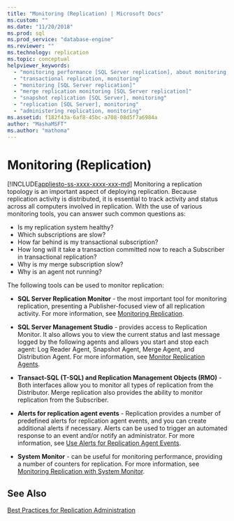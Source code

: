 ```yaml
---
title: "Monitoring (Replication) | Microsoft Docs"
ms.custom: ""
ms.date: "11/20/2018"
ms.prod: sql
ms.prod_service: "database-engine"
ms.reviewer: ""
ms.technology: replication
ms.topic: conceptual
helpviewer_keywords: 
  - "monitoring performance [SQL Server replication], about monitoring replication"
  - "transactional replication, monitoring"
  - "monitoring [SQL Server replication]"
  - "merge replication monitoring [SQL Server replication]"
  - "snapshot replication [SQL Server], monitoring"
  - "replication [SQL Server], monitoring"
  - "administering replication, monitoring"
ms.assetid: f182f43a-6af8-45bc-a708-08d5f7a6984a
author: "MashaMSFT"
ms.author: "mathoma"
---
```

# Monitoring (Replication)
[!INCLUDE[appliesto-ss-xxxx-xxxx-xxx-md](../../../includes/appliesto-ss-xxxx-xxxx-xxx-md.md)]
  Monitoring a replication topology is an important aspect of deploying replication. Because replication activity is distributed, it is essential to track activity and status across all computers involved in replication. With the use of various monitoring tools, you can answer such common questions as: 

-   Is my replication system healthy?
-   Which subscriptions are slow?
-   How far behind is my transactional subscription?
-   How long will it take a transaction committed now to reach a Subscriber in transactional replication?
-   Why is my merge subscription slow?
-   Why is an agent not running?  
  

The following tools can be used to monitor replication:  
  
-   **SQL Server Replication Monitor** -  the most important tool for monitoring replication, presenting a Publisher-focused view of all replication activity. For more information, see [Monitoring Replication](../../../relational-databases/replication/monitor/monitor-performance-with-replication-monitor.md). 
-   **SQL Server Management Studio** - provides access to Replication Monitor. It also allows you to view the current status and last message logged by the following agents and allows you start and stop each agent: Log Reader Agent, Snapshot Agent, Merge Agent, and Distribution Agent. For more information, see [Monitor Replication Agents](../../../relational-databases/replication/monitor/monitor-replication-agents.md).  
  
-   **Transact-SQL (T-SQL) and Replication Management Objects (RMO)** - Both interfaces allow you to monitor all types of replication from the Distributor. Merge replication also provides the ability to monitor replication from the Subscriber.  
  
-   **Alerts for replication agent events** - Replication provides a number of predefined alerts for replication agent events, and you can create additional alerts if necessary. Alerts can be used to trigger an automated response to an event and/or notify an administrator. For more information, see [Use Alerts for Replication Agent Events](../../../relational-databases/replication/agents/use-alerts-for-replication-agent-events.md).  
  
-   **System Monitor** - can be useful for monitoring performance, providing a number of counters for replication. For more information, see [Monitoring Replication with System Monitor](../../../relational-databases/replication/monitor/monitoring-replication-with-system-monitor.md).  
  

## See Also  
 [Best Practices for Replication Administration](../../../relational-databases/replication/administration/best-practices-for-replication-administration.md)   

  
  
